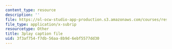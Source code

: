 ```yaml
---
content_type: resource
description: ''
file: https://ol-ocw-studio-app-production.s3.amazonaws.com/courses/res-3-003-learn-to-build-your-own-videogame-with-the-unity-game-engine-and-microsoft-kinect-january-iap-2017/3f3af754f7db56aa8b9d6ebf5577dd30_JJRijRD4l-g.vtt
file_type: application/x-subrip
resourcetype: Other
title: 3play caption file
uid: 3f3af754-f7db-56aa-8b9d-6ebf5577dd30
---
```


